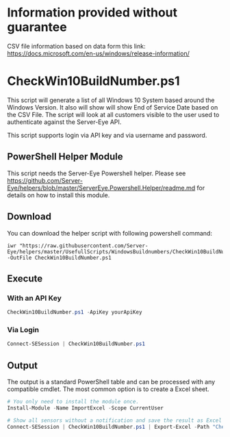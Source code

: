 # Information provided without guarantee
CSV file information based on data form this link: https://docs.microsoft.com/en-us/windows/release-information/

# CheckWin10BuildNumber.ps1

This script will generate a list of all Windows 10 System based around the Windows Version.
It also will show will show End of Service Date based on the CSV File.
The script will look at all customers visible to the user used to authenticate against the Server-Eye API.

This script supports login via API key and via username and password. 

## PowerShell Helper Module
This script needs the Server-Eye Powershell helper. Please see https://github.com/Server-Eye/helpers/blob/master/ServerEye.Powershell.Helper/readme.md for details on how to install this module.

## Download

You can download the helper script with following powershell command:
```
iwr "https://raw.githubusercontent.com/Server-Eye/helpers/master/UsefullScripts/WindowsBuildnumbers/CheckWin10BuildNumber.ps1" -OutFile CheckWin10BuildNumber.ps1
```

## Execute

### With an API Key
```powershell
CheckWin10BuildNumber.ps1 -ApiKey yourApiKey 
```

### Via Login
```powershell
Connect-SESession | CheckWin10BuildNumber.ps1
```

## Output
The output is a standard PowerShell table and can be processed with any compatible cmdlet. The most common option is to create a Excel sheet. 
```powershell
# You only need to install the module once.
Install-Module -Name ImportExcel -Scope CurrentUser

# Show all sensors without a notification and save the result as Excel sheet
Connect-SESession | CheckWin10BuildNumber.ps1 | Export-Excel -Path "CheckWin10BuildNumber.xlsx" -Now
```